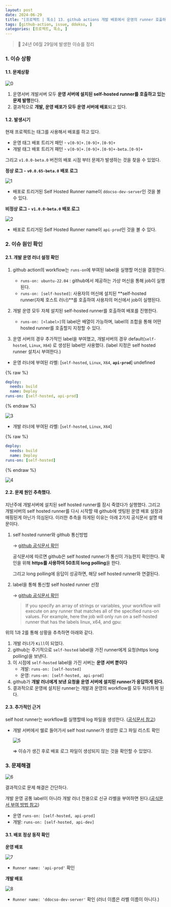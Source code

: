 ```yaml
---
layout: post
date: 2024-06-29
title: "[프로젝트 | 똑소] 13. github actions 개발 배포에서 운영의 runner 호출하는 이슈 정리"
tags: [github-action, issue, ddokso, ]
categories: [프로젝트, 똑소, ]
---
```



> 📌 24년 06월 29일에 발생한 이슈를 정리



### 1. 이슈 상황



#### 1.1. 문제상황


![0](/assets/img/2024-06-29-프로젝트--똑소-13.-github-actions-개발-배포에서-운영의-runner-호출하는-이슈-정리.md/0.png)

1. 운영서버 개발서버 모두 **운영 서버에 설치된 self-hosted runner를 호출하고 있는 문제 발행**한다.
2. 결과적으로 **개발, 운영 배포가 모두 운영 서버에 배포**되고 있다.


#### 1.2. 발생시기


현재 프로젝트는 태그를 사용해서 배포를 하고 있다. 

- 운영 태그 배포 트리거 패턴 - `v[0-9]+.[0-9]+.[0-9]+`
- 개발 태그 배포 트리거 패턴 - `v[0-9]+.[0-9]+.[0-9]+-beta.[0-9]+`

그리고 `v1.0.0-beta.0` 버전의 배포 시점 부터 문제가 발생하는 것을 찾을 수 있었다.


**정상 로그 -** **`v0.0.65-beta.0`** **배포 로그** 


![1](/assets/img/2024-06-29-프로젝트--똑소-13.-github-actions-개발-배포에서-운영의-runner-호출하는-이슈-정리.md/1.png)

- 배포로 트리거된 Self Hosted Runner name이 `ddocso-dev-server`인 것을 볼 수 있다.

**비정상 로그 -** **`v1.0.0-beta.0`** **배포 로그**


![2](/assets/img/2024-06-29-프로젝트--똑소-13.-github-actions-개발-배포에서-운영의-runner-호출하는-이슈-정리.md/2.png)

- 배포로 트리거된 Self Hosted Runner name이 `api-prod`인 것을 볼 수 있다.


### 2. 이슈 원인 확인



#### 2.1. 개발 운영 러너 설정 확인


1. github action의 workflow는 `runs-on`에 부여된 label을 실행할 머신을 결정한다.

	- `runs-on: ubuntu-22.04` : github에서 제공하는 가상 머신을 통해 job이 실행된다.
	- `runs-on: [self-hosted]`: 사용자의 머신에 설치된 **self-hosted runner(자체 호스트 러너)**를 호출하여 사용자의 머신에서 job이 실행된다.
1. 개발 운영 모두 자체 설치된 self-hosted runner를 호출하여 배포를 진행한다.
	- `runs-on: [<label>]`의 label은 배열이 가능하며, label의 조합을 통해 어떤 hosted runner를 호출할지 지정할 수 있다.

3. 운영 서버의 경우 추가적인 label을 부여했고, 개발서버의 경우 default(`self-hosted`, `Linux`, `X64`) 로 생성된 label만 사용했다. (label 지정은 self hosted runner 설치시 부여한다.)

- 운영 러너에 부여된 라벨: [`self-hosted`, `Linux`, `X64`, **`api-prod`**]
undefined

{% raw %}
```yaml
deploy:
  needs: build
  name: Deploy
runs-on: [self-hosted, api-prod]
```
{% endraw %}



![3](/assets/img/2024-06-29-프로젝트--똑소-13.-github-actions-개발-배포에서-운영의-runner-호출하는-이슈-정리.md/3.png)

- 개발 러너에 부여된 라벨: [`self-hosted`, `Linux`, `X64`]


{% raw %}
```yaml
deploy:
  needs: build
  name: Deploy
runs-on: [self-hosted]
```
{% endraw %}



![4](/assets/img/2024-06-29-프로젝트--똑소-13.-github-actions-개발-배포에서-운영의-runner-호출하는-이슈-정리.md/4.png)



#### 2.2. 문제 원인 추측했다.


지난주에 개발서버에 설치된 self hosted runner를 잠시 죽였다가 실행했다. 그리고 개발서버의 self hosted runner를 다시 시작할 때 github에 셋팅된 운영 배포 설정과 매핑된게 아닌가 의심된다.
이러한 추측을 하게된 이유는 아래 2가지 공식문서 설명 때문이다.

1. self hosted runner와 github 통신방법

	→ [github 공식문서 확인](https://docs.github.com/ko/actions/hosting-your-own-runners/managing-self-hosted-runners/about-self-hosted-runners#communication-between-self-hosted-runners-and-github)


	공식문서에 따르면 github은 self hosted runner가 통신이 가능한지 확인한다. 확인을 위해 **https를 사용하여 50초의 long polling**을 한다. 


	그리고 long polling에 응답이 성공하면, 해당 self hosted runner와 연결된다.

2. label을 통해 통신할 self hosted runner 선정

	→ [github 공식문서 확인](https://docs.github.com/ko/actions/writing-workflows/choosing-where-your-workflow-runs/choosing-the-runner-for-a-job#overview)


	> If you specify an array of strings or variables, your workflow will execute on any runner that matches all of the specified runs-on values. For example, here the job will only run on a self-hosted runner that has the labels linux, x64, and gpu:


위의 1과 2를 통해 상황을 추측하면 아래와 같다.

1. 개발 러너가 `Kill`이 되었다.
2. github는 주기적으로 `self-hosted` label을 가진 runner에게 요청(https long polling)을 보낸다.
3. 이 시점에 `self-hosted` label을 가진 서버는 **운영 서버 뿐이다**
	- 개발: `runs-on: [self-hosted]`
	- 운영: `runs-on: [self-hosted, api-prod]`
4. github가 **개발 러너에게 보낸 요청을 운영 서버에 설치된 runner가 응답하게 된다.**
5. 결과적으로 운영에 설치된 runner는 개발과 운영의 workflow를 모두 처리하게 된다.


#### 2.3. 추가적인 근거


self host runner는 workflow를 실행할때 log 파일을 생성한다. ([공식문서 참고](https://docs.github.com/ko/actions/hosting-your-own-runners/managing-self-hosted-runners/monitoring-and-troubleshooting-self-hosted-runners#reviewing-the-self-hosted-runner-application-log-files))

- 개발 서버에서 쉘로 들어가서 self host runner가 생성한 로그 파일 리스트 확인

	![5](/assets/img/2024-06-29-프로젝트--똑소-13.-github-actions-개발-배포에서-운영의-runner-호출하는-이슈-정리.md/5.png)


	⇒ 이슈가 생긴 후로 배포 로그 파일이 생성되지 않는 것을 확인할 수 있었다.



### 3. 문제해결


![6](/assets/img/2024-06-29-프로젝트--똑소-13.-github-actions-개발-배포에서-운영의-runner-호출하는-이슈-정리.md/6.png)


결과적으로 문제 해결은 간단하다.


개발 운영 공통 label이 아니라 개발 러너 전용으로 신규 라벨을 부여하면 된다.([공식문서 부여 방법 참고](https://docs.github.com/ko/actions/hosting-your-own-runners/managing-self-hosted-runners/using-labels-with-self-hosted-runners))

- 운영 `runs-on: [self-hosted, api-prod]`
- 개발: `runs-on: [self-hosted, api-dev]`


#### 3.1. 배포 정상 동작 확인


**운영 배포**


![7](/assets/img/2024-06-29-프로젝트--똑소-13.-github-actions-개발-배포에서-운영의-runner-호출하는-이슈-정리.md/7.png)

- `Runner name: 'api-prod'` 확인

**개발 배포**


![8](/assets/img/2024-06-29-프로젝트--똑소-13.-github-actions-개발-배포에서-운영의-runner-호출하는-이슈-정리.md/8.png)

- `Runner name: 'ddocso-dev-server'` 확인 (러너 이름은 라벨 이름이 아니다.)
